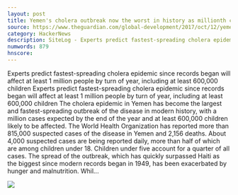 ```yaml
---
layout: post
title: Yemen's cholera outbreak now the worst in history as millionth case looms
source: https://www.theguardian.com/global-development/2017/oct/12/yemen-cholera-outbreak-worst-in-history-1-million-cases-by-end-of-year
category: HackerNews
description: SiteLog - Experts predict fastest-spreading cholera epidemic since records began will affect at least 1 million people by turn of year, including at least 600,000 childre
numwords: 879
hnscore: 
---
```


Experts predict fastest-spreading cholera epidemic since records began will affect at least 1 million people by turn of year, including at least 600,000 children  Experts predict fastest-spreading cholera epidemic since records began will affect at least 1 million people by turn of year, including at least 600,000 children  The cholera epidemic in Yemen has become the largest and fastest-spreading outbreak of the disease in modern history, with a million cases expected by the end of the year and at least 600,000 children likely to be affected.  The World Health Organization has reported more than 815,000 suspected cases of the disease in Yemen and 2,156 deaths. About 4,000 suspected cases are being reported daily, more than half of which are among children under 18. Children under five account for a quarter of all cases.  The spread of the outbreak, which has quickly surpassed Haiti as the biggest since modern records began in 1949, has been exacerbated by hunger and malnutrition. Whil...

![](https://i.guim.co.uk/img/media/fd84f92912c0b893edde1c01bfd81962be78feb6/0_15_3374_2025/master/3374.jpg?w=1200&h=630&q=55&auto=format&usm=12&fit=crop&crop=faces%2Centropy&bm=normal&ba=bottom%2Cleft&blend64=aHR0cHM6Ly91cGxvYWRzLmd1aW0uY28udWsvMjAxNi8wNS8yNS9vdmVybGF5LWxvZ28tMTIwMC05MF9vcHQucG5n&s=a475438244164c0bb01f0e3457cfbadd)
<!--description-->